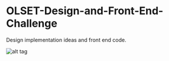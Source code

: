OLSET-Design-and-Front-End-Challenge
====================================

Design implementation ideas and front end code.

![alt tag](https://www.dropbox.com/s/jk06xr144etxrv3/Screenshot%202014-10-02%2011.25.57.png?dl=0)
